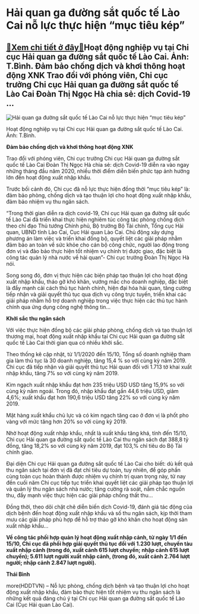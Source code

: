 Hải quan ga đường sắt quốc tế Lào Cai nỗ lực thực hiện “mục tiêu kép”
=====================================================================

[:gift:Xem chi tiết ở đây:gift:](https://hddtvn.com/hai-quan-ga-duong-sat-quoc-te-lao-cai-no-luc-thuc-hien-muc-tieu-kep/)Hoạt động nghiệp vụ tại Chi cục Hải quan ga đường sắt quốc tế Lào Cai. Ảnh: T.Bình. Đảm bảo chống dịch và khơi thông hoạt động XNK Trao đổi với phóng viên, Chi cục trưởng Chi cục Hải quan ga đường sắt quốc tế Lào Cai Đoàn Thị Ngọc Hà chia sẻ: dịch Covid-19 …
------------------------------------------------------------------------------------------------------------------------------------------------------------------------------------------------------------------------------------------------------------------





![Hải quan ga đường sắt quốc tế Lào Cai nỗ lực thực hiện “mục tiêu kép”](https://hddtvn.com/wp-content/uploads/2021/01/1732_IMG_1023.jpg "Hải quan ga đường sắt quốc tế Lào Cai nỗ lực thực hiện “mục tiêu kép”")


Hoạt động nghiệp vụ tại Chi cục Hải quan ga đường sắt quốc tế Lào Cai. Ảnh: T.Bình.



**Đảm bảo chống dịch và khơi thông hoạt động XNK**


Trao đổi với phóng viên, Chi cục trưởng Chi cục Hải quan ga đường sắt quốc tế Lào Cai Đoàn Thị Ngọc Hà chia sẻ: dịch Covid-19 diễn ra vào ngay những tháng đầu năm 2020, nhiều thời điểm diễn biến phức tạp ảnh hưởng lớn đến hoạt động xuất nhập khẩu.


Trước bối cảnh đó, Chi cục đã nỗ lực thực hiện đồng thời “mục tiêu kép” là: đảm bảo phòng, chống dịch và tạo thuận lợi cho hoạt động xuất nhập khẩu, đảm bảo nhiệm vụ thu ngân sách.


“Trong thời gian diễn ra dịch covid-19, Chi cục Hải quan ga đường sắt quốc tế Lào Cai đã triển khai thực hiện nghiêm túc công tác phòng chống dịch theo chỉ đạo Thủ tướng Chính phủ, Bộ trưởng Bộ Tài chính, Tổng cục Hải quan, UBND tỉnh Lào Cai, Cục Hải quan Lào Cai. Chủ động xây dựng phương án làm việc và triển khai đồng bộ, quyết liệt các giải pháp nhằm đảm bảo an toàn về sức khỏe cho cán bộ công chức, người lao động trong đơn vị và đảo bảo thực hiện tốt nhiệm vụ chính trị được giao, đặc biệt là công tác quản lý nhà nước về hải quan”- Chi cục trưởng Đoàn Thị Ngọc Hà nói.


Song song đó, đơn vị thực hiện các biện pháp tạo thuận lợi cho hoạt động xuất nhập khẩu, tháo gỡ khó khăn, vướng mắc cho doanh nghiệp, đặc biệt là đẩy mạnh cải cách thủ tục hành chính, hiện đại hóa hải quan, tăng cường tiếp nhận và giải quyết thủ tục qua dịch vụ công trực tuyến, triển khai các giải pháp nhằm hỗ trợ doanh nghiệp trong việc thực hiện các thủ tục hành chính qua ứng dụng công nghệ thông tin…


**Khởi sắc thu ngân sách**


Với việc thực hiện đồng bộ các giải pháp phòng, chống dịch và tạo thuận lợi thương mại, hoạt động xuất nhập khẩu tại Chi cục Hải quan ga đường sắt quốc tế Lào Cai thời gian qua có nhiều khởi sắc.


Theo thống kê cập nhật, từ 1/1/2020 đến 15/10, Tổng số doanh nghiệp tham gia làm thủ tục là 30 doanh nghiệp, tăng 15,4 % so với cùng kỳ năm 2019. Chi cục đã tiếp nhận và giải quyết thủ tục Hải quan đối với 1.713 tờ khai xuất nhập khẩu, tăng 7% so với cùng kỳ năm 2019.


Kim ngạch xuất nhập khẩu đạt hơn 235 triệu USD USD tăng 15,9% so với cùng kỳ năm ngoái. Trong đó, nhập khẩu đạt gần 44,6 triệu USD, giảm 4,6%; xuất khẩu đạt hơn 190,6 triệu USD tăng 22% so với cùng kỳ năm 2019.


Mặt hàng xuất khẩu chủ lực và có kim ngạch tăng cao ở đơn vị là phốt pho vàng với mức tăng hơn 20% so với cùng kỳ 2019.


Nhờ hoạt động xuất nhập khẩu, nhất là xuất khẩu tăng khá, tính đến 15/10, Chi cục Hải quan ga đường sắt quốc tế Lào Cai thu ngân sách đạt 388,8 tỷ đồng, tăng 18,2% so với cùng kỳ năm 2019, đạt 103,% chỉ tiêu do Bộ Tài chính giao.


Đại diện Chi cục Hải quan ga đường sắt quốc tế Lào Cai cho biết: dù kết quả thu ngân sách tại đơn vị đã đạt chỉ tiêu dự toán, tuy nhiên, để góp phần cùng toàn cục hoàn thành được nhiệm vụ chính trị quan trọng này, từ nay đến cuối năm Chi cục tiếp tục triển khai quyết liệt các giải pháp tạo thuận lợi và quản lý thu ngân sách nhà nước; tăng cường rà soát, nắm chắc nguồn thu, đẩy mạnh việc thực hiện các giải pháp chống thất thu…


Đồng thời, theo dõi chặt chẽ diễn biến dịch Covid-19, đánh giá tác động của dịch bệnh đến hoạt động xuất nhập khẩu và số thu ngân sách, kịp thời tham mưu các giải pháp phù hợp để hỗ trợ tháo gỡ khó khăn cho hoạt động sản xuất nhập khẩu…





**Về công tác phối hợp quản lý hoạt động xuất nhập cảnh, từ ngày 1/1 đến 15/10, Chi cục đã phối hợp giải quyết thủ tục đối với 1.230 lượt, chuyến tàu xuất nhập cảnh (trong đó, xuất cảnh 615 lượt chuyến; nhập cảnh 615 lượt chuyến); 5.611 lượt người xuất nhập cảnh, (trong đó, xuất cảnh 2.764 lượt người; nhập cảnh 2.847 lượt người).**




**Thái Bình**



more(HDDTVN) – Nỗ lực phòng, chống dịch bệnh và tạo thuận lợi cho hoạt động xuất nhập khẩu, đảm bảo thực hiện tốt nhiệm vụ thu ngân sách là những kết quả đáng chú ý tại Chi cục Hải quan ga đường sắt quốc tế Lào Cai (Cục Hải quan Lào Cai).

